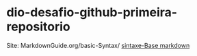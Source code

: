 # dio-desafio-github-primeira-repositorio
Site: MarkdownGuide.org/basic-Syntax/
[sintaxe-Base markdown](https://github.com/maizajs/dio-desafio-github-primeira-repositorio.git)
